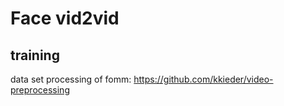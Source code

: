 # Face vid2vid
## training
data set processing of fomm:
https://github.com/kkieder/video-preprocessing